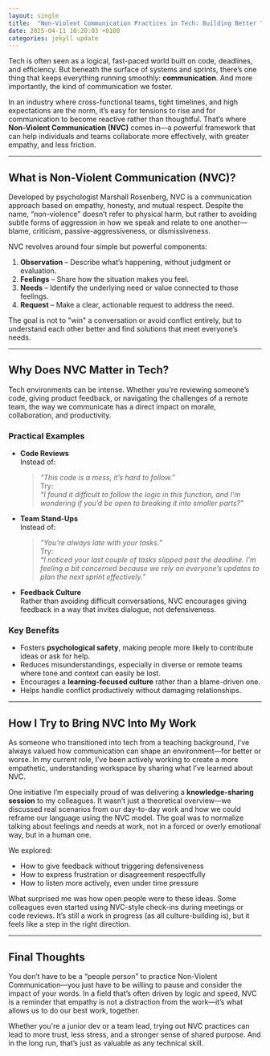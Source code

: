 ```yaml
---
layout: single
title:  "Non-Violent Communication Practices in Tech: Building Better Teams Through Empathy"
date: 2025-04-11 10:20:03 +0100
categories: jekyll update
---
```


Tech is often seen as a logical, fast-paced world built on code, deadlines, and efficiency. But beneath the surface of systems and sprints, there’s one thing that keeps everything running smoothly: **communication**. And more importantly, the kind of communication we foster.

In an industry where cross-functional teams, tight timelines, and high expectations are the norm, it’s easy for tensions to rise and for communication to become reactive rather than thoughtful. That’s where **Non-Violent Communication (NVC)** comes in—a powerful framework that can help individuals and teams collaborate more effectively, with greater empathy, and less friction.

---

## What is Non-Violent Communication (NVC)?

Developed by psychologist Marshall Rosenberg, NVC is a communication approach based on empathy, honesty, and mutual respect. Despite the name, “non-violence” doesn’t refer to physical harm, but rather to avoiding subtle forms of aggression in how we speak and relate to one another—blame, criticism, passive-aggressiveness, or dismissiveness.

NVC revolves around four simple but powerful components:

1. **Observation** – Describe what’s happening, without judgment or evaluation.  
2. **Feelings** – Share how the situation makes you feel.  
3. **Needs** – Identify the underlying need or value connected to those feelings.  
4. **Request** – Make a clear, actionable request to address the need.

The goal is not to "win" a conversation or avoid conflict entirely, but to understand each other better and find solutions that meet everyone’s needs.

---

## Why Does NVC Matter in Tech?

Tech environments can be intense. Whether you're reviewing someone’s code, giving product feedback, or navigating the challenges of a remote team, the way we communicate has a direct impact on morale, collaboration, and productivity.

### Practical Examples

- **Code Reviews**  
  Instead of:  
  > *“This code is a mess, it’s hard to follow.”*  
  Try:  
  > *“I found it difficult to follow the logic in this function, and I’m wondering if you’d be open to breaking it into smaller parts?”*

- **Team Stand-Ups**  
  Instead of:  
  > *“You’re always late with your tasks.”*  
  Try:  
  > *“I noticed your last couple of tasks slipped past the deadline. I’m feeling a bit concerned because we rely on everyone’s updates to plan the next sprint effectively.”*

- **Feedback Culture**  
  Rather than avoiding difficult conversations, NVC encourages giving feedback in a way that invites dialogue, not defensiveness.

### Key Benefits

- Fosters **psychological safety**, making people more likely to contribute ideas or ask for help.
- Reduces misunderstandings, especially in diverse or remote teams where tone and context can easily be lost.
- Encourages a **learning-focused culture** rather than a blame-driven one.
- Helps handle conflict productively without damaging relationships.

---

## How I Try to Bring NVC Into My Work

As someone who transitioned into tech from a teaching background, I’ve always valued how communication can shape an environment—for better or worse. In my current role, I’ve been actively working to create a more empathetic, understanding workspace by sharing what I’ve learned about NVC.

One initiative I’m especially proud of was delivering a **knowledge-sharing session** to my colleagues. It wasn’t just a theoretical overview—we discussed real scenarios from our day-to-day work and how we could reframe our language using the NVC model. The goal was to normalize talking about feelings and needs at work, not in a forced or overly emotional way, but in a human one.

We explored:

- How to give feedback without triggering defensiveness
- How to express frustration or disagreement respectfully
- How to listen more actively, even under time pressure

What surprised me was how open people were to these ideas. Some colleagues even started using NVC-style check-ins during meetings or code reviews. It’s still a work in progress (as all culture-building is), but it feels like a step in the right direction.

---

## Final Thoughts

You don’t have to be a “people person” to practice Non-Violent Communication—you just have to be willing to pause and consider the impact of your words. In a field that’s often driven by logic and speed, NVC is a reminder that empathy is not a distraction from the work—it’s what allows us to do our best work, together.

Whether you're a junior dev or a team lead, trying out NVC practices can lead to more trust, less stress, and a stronger sense of shared purpose. And in the long run, that’s just as valuable as any technical skill.

